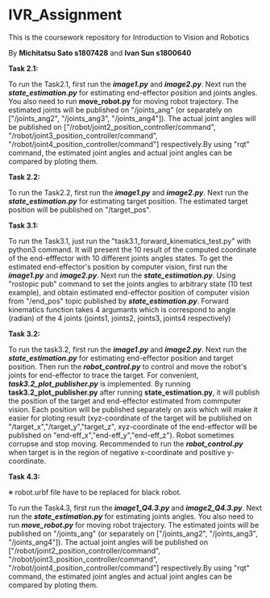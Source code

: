 # IVR_Assignment
This is the coursework repository for Introduction to Vision and Robotics

By **Michitatsu Sato s1807428** and **Ivan Sun s1800640**

**Task 2.1:**

To run the Task2.1, first run the ***image1.py*** and ***image2.py***. Next run the ***state_estimation.py*** for estimating end-effector position and joints angles. You also need to run **move_robot.py** for moving robot trajectory. The estimated joints will be published on "/joints_ang" (or separately on ["/joints_ang2", "/joints_ang3", "/joints_ang4"]). The actual joint angles will be published on ["/robot/joint2_position_controller/command", "/robot/joint3_position_controller/command", "/robot/joint4_position_controller/command"] respectively.By using "rqt" command, the estimated joint angles and actual joint angles can be compared by ploting them.

  
**Task 2.2:**

To run the Task2.2, first run the ***image1.py*** and ***image2.py***. Next run the ***state_estimation.py*** for estimating target position. 
The estimated target position will be published on "/target_pos".

  
**Task 3.1:**

To run the Task3.1, just run the "task3.1_forward_kinematics_test.py" with python3 command. It will present the 10 result of the computed coordinate of the end-efffector with 10 different joints angles states. To get the estimated end-effector's position by computer vision, first run the ***image1.py*** and ***image2.py***. Next run the ***state_estimation.py***. Using "rostopic pub" command to set the joints angles to arbitrary state (10 test example), and obtain estimated end-effector position of computer vision from "/end_pos" topic published by ***state_estimation.py***. 
Forward kinematics function takes 4 argumants which is correspond to angle (radian) of the 4 joints (joints1, joints2, joints3, joints4 respectively) 

  
**Task 3.2:**

To run the task3.2, first run the ***image1.py*** and ***image2.py***. Next run the ***state_estimation.py*** for estimating end-effector position and target position. Then run the ***robot_control.py*** to control and move the robot's joints for end-effector to trace the target. For convenient, ***task3.2_plot_publisher.py*** is implemented. By running **task3.2_plot_publisher.py** after running **state_estimation.py**, it will publish the position of the target and end-effector estimated from commputer vision. Each position will be published separately on axis which will make it easier for ploting result (xyz-coordinate of the target will be published on "/target_x","/target_y","target_z", xyz-coordinate of the end-effector will be published on "end-eff_x","end-eff_y","end-eff_z").
Robot sometimes corrupse and stop moving. Recommended to run the ***robot_control.py*** when target is in the region of negative x-coordinate and positive y-coordinate.

  
**Task 4.3:**

※ robot.urbf file have to be replaced for black robot.

To run the Task4.3, first run the ***image1_Q4.3.py*** and ***image2_Q4.3.py***. Next run the ***state_estimation.py*** for estimating joints angles. You also need to run ***move_robot.py*** for moving robot trajectory. The estimated joints will be published on "/joints_ang" (or separately on ["/joints_ang2", "/joints_ang3", "/joints_ang4"]). The actual joint angles will be published on ["/robot/joint2_position_controller/command", "/robot/joint3_position_controller/command", "/robot/joint4_position_controller/command"] respectively.By using "rqt" command, the estimated joint angles and actual joint angles can be compared by ploting them.
      
